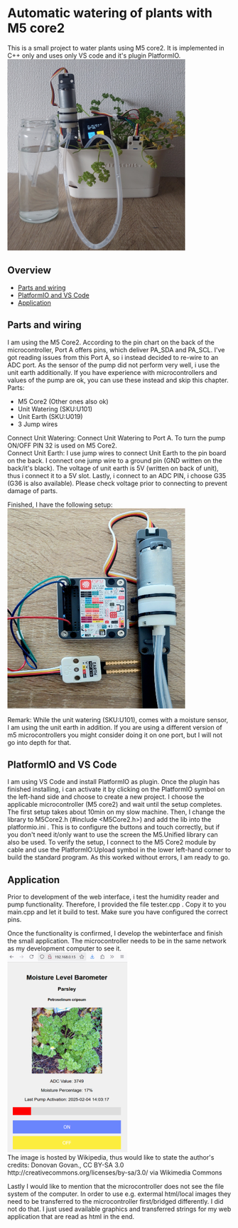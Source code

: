 <h1>Automatic watering of plants with M5 core2</h1>
This is a small project to water plants using M5 core2. It is implemented in C++ only and uses only VS code and it's plugin PlatformIO.<br>
<img src="https://github.com/Freshman25/M5Core_Water_Plants/blob/main/WateringOverview.jpg?raw=true" alt="Finished Project" width="400" height="430">


## Overview
- [Parts and wiring](#Parts-and-wiring)
- [PlatformIO and VS Code](#Platformio-and-vs-code)
- [Application](#Application)
## Parts and wiring


I am using the M5 Core2. According to the pin chart on the back of the microcontroller, Port A offers pins, which deliver PA_SDA and PA_SCL. I've got reading issues from this Port A, so i instead decided to re-wire to an ADC port. As the sensor of the pump did not perform very well, i use the unit earth additionally. If you have experience with microcontrollers and values of the pump are ok, you can use these instead and skip this chapter.<br>
Parts:
<ul>
  <li>M5 Core2 (Other ones also ok)</li>
  <li>Unit Watering (SKU:U101)</li>
  <li>Unit Earth (SKU:U019)</li>
  <li>3 Jump wires</li>
</ul>
<p>
Connect Unit Watering: Connect Unit Watering to Port A. To turn the pump ON/OFF PIN 32 is used on M5 Core2.<br>
Connect Unit Earth: I use jump wires to connect Unit Earth to the pin board on the back. I connect one jump wire to a ground pin (GND written on the back/it's black). The voltage of unit earth is 5V (written on back of unit), thus i connect it to a 5V slot. Lastly, i connect to an ADC PIN, i choose G35 (G36 is also available). Please check voltage prior to connecting to prevent damage of parts.
</p>
Finished, I have the following setup:
<img src="https://github.com/Freshman25/M5Core_Water_Plants/blob/main/Connections.jpg?raw=true" alt="Connections" width="400" height="450">

<p>Remark: While the unit watering (SKU:U101), comes with a moisture sensor, I am using the unit earth in addition. If you are using a different version of m5 microcontrollers you might consider doing it on one port, but I will not go into depth for that.</p>

## PlatformIO and VS Code
I am using VS Code and install PlatformIO as plugin. Once the plugin has finished installing, i can activate it by clicking on the PlatformIO symbol on the left-hand side and choose to create a new project. I choose the applicable microcontroller (M5 core2) and wait until the setup completes. The first setup takes about 10min on my slow machine. Then, I change the library to M5Core2.h (#include <M5Core2.h>) and add the lib into the platformio.ini . This is to configure the buttons and touch correctly, but if you don't need it/only want to use the screen the M5.Unified library can also be used. To verify the setup, I connect to the M5 Core2 module by cable and use the PlatformIO:Upload symbol in the lower left-hand corner to build the standard program. As this worked without errors, I am ready to go.
## Application
Prior to development of the web interface, i test the humidity reader and pump functionality. Therefore, I provided the file tester.cpp . Copy it to you main.cpp and let it build to test. Make sure you have configured the correct pins.<br>
<p>
Once the functionality is confirmed, I develop the webinterface and finish the small application. The microcontroller needs to be in the same network as my development computer to see it.
  <img src="https://github.com/Freshman25/M5Core_Water_Plants/blob/main/PlantBarometer3.png?raw=true" alt="WebInterface" width="270" height="450"><br>
  The image is hosted by Wikipedia, thus would like to state the author's credits: Donovan Govan., CC BY-SA 3.0 http://creativecommons.org/licenses/by-sa/3.0/ via Wikimedia Commons
</p>
Lastly I would like to mention that the microcontroller does not see the file system of the computer. In order to use e.g. extermal html/local images they need to be transferred to the microcontroller first/bridged differently. I did not do that. I just used available graphics and transferred strings for my web application that are read as html in the end.


